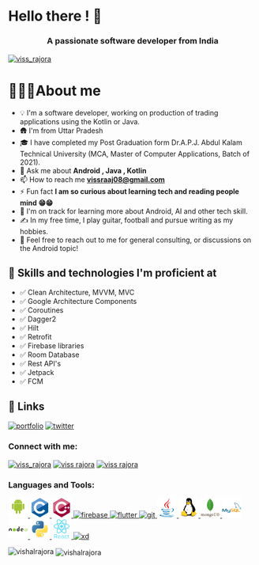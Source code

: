 
# Hello there ! 👋
<h3 align="center">A passionate software developer from India</h3>

<a href="https://twitter.com/viss_rajora" target="blank"><img align="center" src="https://cdn.dribbble.com/users/1162077/screenshots/3848914/programmer.gif" alt="viss_rajora" height="30" width="40" /></a>


# 👨🏻‍💻About me
- 💡 I'm a software developer, working on production of trading applications using the Kotlin or Java.
- 🛖 I'm from Uttar Pradesh 
- 🎓 I have completed my Post Graduation form Dr.A.P.J. Abdul Kalam Technical University (MCA, Master of Computer Applications, Batch of 2021).
- 💬 Ask me about **Android , Java , Kotlin**
- 📫 How to reach me **vissraaj08@gmail.com**
- ⚡ Fun fact **I am so curious about learning tech and reading people mind 😁😁**
- 🌱 I'm on track for learning more about Android, AI and other tech skill.
- ✍️ In my free time, I play guitar, football and pursue writing as my hobbies.
- 💬 Feel free to reach out to me for general consulting, or discussions on the Android topic!


## 🚀 Skills and technologies I'm proficient at
- ✅ Clean Architecture, MVVM, MVC
- ✅ Google Architecture Components
- ✅ Coroutines
- ✅ Dagger2
- ✅ Hilt
- ✅ Retrofit
- ✅ Firebase libraries
- ✅ Room Database
- ✅ Rest API's
- ✅ Jetpack
- ✅ FCM


## 🔗 Links
[![portfolio](https://img.shields.io/badge/instagram-000?style=for-the-badge&logo=ko-fi&logoColor=white)](https://www.instagram.com/viss_rajora/)
[![twitter](https://img.shields.io/badge/twitter-1DA1F2?style=for-the-badge&logo=twitter&logoColor=white)](https://twitter.com/viss_rajora)


<h3 align="left">Connect with me:</h3>
<p align="left">
<a href="https://twitter.com/viss_rajora" target="blank"><img align="center" src="https://raw.githubusercontent.com/rahuldkjain/github-profile-readme-generator/master/src/images/icons/Social/twitter.svg" alt="viss_rajora" height="30" width="40" /></a>
<a href="https://fb.com/viss rajora" target="blank"><img align="center" src="https://raw.githubusercontent.com/rahuldkjain/github-profile-readme-generator/master/src/images/icons/Social/facebook.svg" alt="viss rajora" height="30" width="40" /></a>
<a href="https://instagram.com/viss rajora" target="blank"><img align="center" src="https://raw.githubusercontent.com/rahuldkjain/github-profile-readme-generator/master/src/images/icons/Social/instagram.svg" alt="viss rajora" height="30" width="40" /></a>
</p>

<h3 align="left">Languages and Tools:</h3>
<p align="left"> <a href="https://developer.android.com" target="_blank" rel="noreferrer"> <img src="https://raw.githubusercontent.com/devicons/devicon/master/icons/android/android-original-wordmark.svg" alt="android" width="40" height="40"/> </a> <a href="https://www.cprogramming.com/" target="_blank" rel="noreferrer"> <img src="https://raw.githubusercontent.com/devicons/devicon/master/icons/c/c-original.svg" alt="c" width="40" height="40"/> </a> <a href="https://www.w3schools.com/cpp/" target="_blank" rel="noreferrer"> <img src="https://raw.githubusercontent.com/devicons/devicon/master/icons/cplusplus/cplusplus-original.svg" alt="cplusplus" width="40" height="40"/> </a> <a href="https://firebase.google.com/" target="_blank" rel="noreferrer"> <img src="https://www.vectorlogo.zone/logos/firebase/firebase-icon.svg" alt="firebase" width="40" height="40"/> </a> <a href="https://flutter.dev" target="_blank" rel="noreferrer"> <img src="https://www.vectorlogo.zone/logos/flutterio/flutterio-icon.svg" alt="flutter" width="40" height="40"/> </a> <a href="https://git-scm.com/" target="_blank" rel="noreferrer"> <img src="https://www.vectorlogo.zone/logos/git-scm/git-scm-icon.svg" alt="git" width="40" height="40"/> </a> <a href="https://www.java.com" target="_blank" rel="noreferrer"> <img src="https://raw.githubusercontent.com/devicons/devicon/master/icons/java/java-original.svg" alt="java" width="40" height="40"/> </a> <a href="https://www.linux.org/" target="_blank" rel="noreferrer"> <img src="https://raw.githubusercontent.com/devicons/devicon/master/icons/linux/linux-original.svg" alt="linux" width="40" height="40"/> </a> <a href="https://www.mongodb.com/" target="_blank" rel="noreferrer"> <img src="https://raw.githubusercontent.com/devicons/devicon/master/icons/mongodb/mongodb-original-wordmark.svg" alt="mongodb" width="40" height="40"/> </a> <a href="https://www.mysql.com/" target="_blank" rel="noreferrer"> <img src="https://raw.githubusercontent.com/devicons/devicon/master/icons/mysql/mysql-original-wordmark.svg" alt="mysql" width="40" height="40"/> </a> <a href="https://nodejs.org" target="_blank" rel="noreferrer"> <img src="https://raw.githubusercontent.com/devicons/devicon/master/icons/nodejs/nodejs-original-wordmark.svg" alt="nodejs" width="40" height="40"/> </a> <a href="https://www.python.org" target="_blank" rel="noreferrer"> <img src="https://raw.githubusercontent.com/devicons/devicon/master/icons/python/python-original.svg" alt="python" width="40" height="40"/> </a> <a href="https://reactjs.org/" target="_blank" rel="noreferrer"> <img src="https://raw.githubusercontent.com/devicons/devicon/master/icons/react/react-original-wordmark.svg" alt="react" width="40" height="40"/> </a> <a href="https://www.adobe.com/products/xd.html" target="_blank" rel="noreferrer"> <img src="https://cdn.worldvectorlogo.com/logos/adobe-xd.svg" alt="xd" width="40" height="40"/> </a> </p>

<p><img align="left" src="https://github-readme-stats.vercel.app/api/top-langs?username=vishalrajora&show_icons=true&locale=en&layout=compact" alt="vishalrajora" /></p>

<p>&nbsp;<img align="center" src="https://github-readme-stats.vercel.app/api?username=vishalrajora&show_icons=true&locale=en" alt="vishalrajora" /></p>


